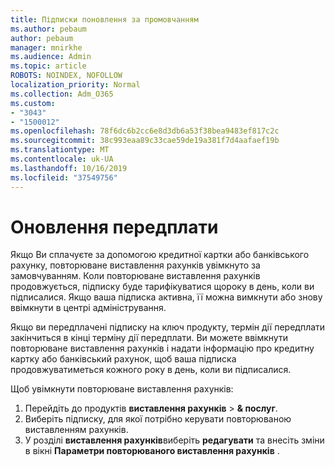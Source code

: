 ```yaml
---
title: Підписки поновлення за промовчанням
ms.author: pebaum
author: pebaum
manager: mnirkhe
ms.audience: Admin
ms.topic: article
ROBOTS: NOINDEX, NOFOLLOW
localization_priority: Normal
ms.collection: Adm_O365
ms.custom:
- "3043"
- "1500012"
ms.openlocfilehash: 78f6dc6b2cc6e8d3db6a53f38bea9483ef817c2c
ms.sourcegitcommit: 38c993eaa89c33cae59de19a381f7d4aafaef19b
ms.translationtype: MT
ms.contentlocale: uk-UA
ms.lasthandoff: 10/16/2019
ms.locfileid: "37549756"
---
```

# <a name="renewing-your-subscription"></a>Оновлення передплати

Якщо Ви сплачуєте за допомогою кредитної картки або банківського рахунку, повторюване виставлення рахунків увімкнуто за замовчуванням. Коли повторюване виставлення рахунків продовжується, підписку буде тарифікуватися щороку в день, коли ви підписалися. Якщо ваша підписка активна, її можна вимкнути або знову ввімкнути в центрі адміністрування.

Якщо ви передплачені підписку на ключ продукту, термін дії передплати закінчиться в кінці терміну дії передплати. Ви можете ввімкнути повторюване виставлення рахунків і надати інформацію про кредитну картку або банківський рахунок, щоб ваша підписка продовжуватиметься кожного року в день, коли ви підписалися.

Щоб увімкнути повторюване виставлення рахунків: 

1. Перейдіть до продуктів **виставлення рахунків** > **& послуг**.
2. Виберіть підписку, для якої потрібно керувати повторюваною виставленням рахунків.
3. У розділі **виставлення рахунків**виберіть **редагувати** та внесіть зміни в вікні **Параметри повторюваного виставлення рахунків** . 